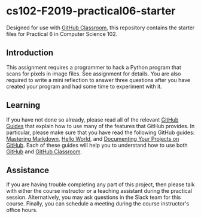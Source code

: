 
# cs102-F2019-practical06-starter

Designed for use with [GitHub Classroom](https://classroom.github.com/), this repository contains the starter files for Practical 6 in Computer Science 102.

## Introduction

This assignment requires a programmer to hack a Python program that scans for pixels in image files. See assignment for details. You are also required to write a mini reflection to answer three questions after you have created your program and had some time to experiment with it.


## Learning

If you have not done so already, please read all of the relevant [GitHub Guides](https://guides.github.com/) that explain how to use many of the features that GitHub provides. In particular, please make sure that you have read the following GitHub guides: [Mastering Markdown](https://guides.github.com/features/mastering-markdown/), [Hello World](https://guides.github.com/activities/hello-world/), and [Documenting Your Projects on GitHub](https://guides.github.com/features/wikis/). Each of these guides will help you to understand how to use both [GitHub](http://github.com) and [GitHub Classroom](https://classroom.github.com/).


## Assistance

If you are having trouble completing any part of this project, then please talk
with either the course instructor or a teaching assistant during the practical
session. Alternatively, you may ask questions in the Slack team for this
course. Finally, you can schedule a meeting during the course instructor's
office hours.
